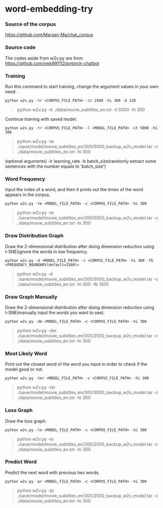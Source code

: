 # word-embedding-try
### Source of the corpus
https://github.com/Marsan-Ma/chat_corpus
### Source code
The codes aside from w2v.py are from https://github.com/ywk991112/pytorch-chatbot
### Training
Run this command to start training, change the argument values in your own need.
```
python w2v.py -tr <CORPUS_FILE_PATH> -it 2500 -hi 300 -b 128
```
> python w2v.py -tr ./data/movie_subtitles_en.txt -it 5000 -hi 300

Continue training with saved model.
```
python w2v.py -tr <CORPUS_FILE_PATH> -l <MODEL_FILE_PATH> -it 5000 -hi 300
```
> python w2v.py -te ./save/model/movie_subtitles_en/300/5000_backup_w2v_model.tar -c ./data/movie_subtitles_en.txt -hi 300

(optional arguments) -lr learning_rate -b batch_size(randomly extract some sentences with the number equals to 'batch_size')
### Word Frequency
Input the index of a word, and then it prints out the times of the word appears in the corpus.
```
python w2v.py -te <MODEL_FILE_PATH> -c <CORPUS_FILE_PATH> -hi 300
```
> python w2v.py -te ./save/model/movie_subtitles_en/300/5000_backup_w2v_model.tar -c ./data/movie_subtitles_en.txt -hi 300
### Draw Distribution Graph
Draw the 2-dimensional distribution after doing dimension reduction using t-SNE(ignore the words in low frequency.
```
python w2v.py -d <MODEL_FILE_PATH> -c <CORPUS_FILE_PATH> -hi 300 -fb <FREQUENCY_BOUNDARY(default=1500)>
```
> python w2v.py -d ./save/model/movie_subtitles_en/300/5000_backup_w2v_model.tar -c ./data/movie_subtitles_en.txt -hi 300 -fb 1500
### Draw Graph Manually
Draw the 2-dimensional distribution after doing dimension reduction using t-SNE(manually input the words you want to see).
```
python w2v.py -dm <MODEL_FILE_PATH> -c <CORPUS_FILE_PATH> -hi 300 
```
> python w2v.py -dm ./save/model/movie_subtitles_en/300/2500_backup_w2v_model.tar -c ./data/movie_subtitles_en.txt -hi 300
### Most Likely Word
Print out the closest word of the word you input in order to check if the model good or not.
```
python w2v.py -ter <MODEL_FILE_PATH> -c <CORPUS_FILE_PATH> -hi 300
```
> python w2v.py -ter ./save/model/movie_subtitles_en/300/5000_backup_w2v_model.tar -c ./data/movie_subtitles_en.txt -hi 300
### Loss Graph
Draw the loss graph.
```
python w2v.py -lo <MODEL_FILE_PATH> -c <CORPUS_FILE_PATH> -hi 300
```
> python w2v.py -lo ./save/model/movie_subtitles_en/300/2500_backup_w2v_model.tar -c ./data/movie_subtitles_en.txt -hi 300
### Predict Word
Predict the next word with previous two words.
```
python w2v.py -pr <MODEL_FILE_PATH> -c <CORPUS_FILE_PATH> -hi 300
```
>  python w2v.py -pr ./save/model/movie_subtitles_en/300/2500_backup_w2v_model.tar -c ./data/movie_subtitles_en.txt -hi 300
